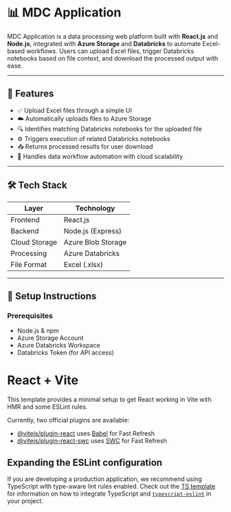 # 📊 MDC Application

MDC Application is a data processing web platform built with **React.js** and **Node.js**, integrated with **Azure Storage** and **Databricks** to automate Excel-based workflows. Users can upload Excel files, trigger Databricks notebooks based on file context, and download the processed output with ease.

---

## 🚀 Features

- ✅ Upload Excel files through a simple UI
- ☁️ Automatically uploads files to Azure Storage
- 🔍 Identifies matching Databricks notebooks for the uploaded file
- ⚙️ Triggers execution of related Databricks notebooks
- 📥 Returns processed results for user download
- 🧠 Handles data workflow automation with cloud scalability

---

## 🛠️ Tech Stack

| Layer        | Technology          |
| ------------ | ------------------- |
| Frontend     | React.js            |
| Backend      | Node.js (Express)   |
| Cloud Storage| Azure Blob Storage  |
| Processing   | Azure Databricks    |
| File Format  | Excel (.xlsx)       |

---


## 🔧 Setup Instructions

### Prerequisites

- Node.js & npm
- Azure Storage Account
- Azure Databricks Workspace
- Databricks Token (for API access)



# React + Vite

This template provides a minimal setup to get React working in Vite with HMR and some ESLint rules.

Currently, two official plugins are available:

- [@vitejs/plugin-react](https://github.com/vitejs/vite-plugin-react/blob/main/packages/plugin-react) uses [Babel](https://babeljs.io/) for Fast Refresh
- [@vitejs/plugin-react-swc](https://github.com/vitejs/vite-plugin-react/blob/main/packages/plugin-react-swc) uses [SWC](https://swc.rs/) for Fast Refresh

## Expanding the ESLint configuration

If you are developing a production application, we recommend using TypeScript with type-aware lint rules enabled. Check out the [TS template](https://github.com/vitejs/vite/tree/main/packages/create-vite/template-react-ts) for information on how to integrate TypeScript and [`typescript-eslint`](https://typescript-eslint.io) in your project.
